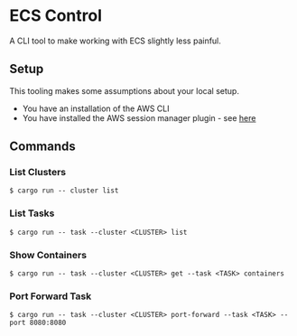 # ECS Control

A CLI tool to make working with ECS slightly less painful.

## Setup

This tooling makes some assumptions about your local setup.

* You have an installation of the AWS CLI
* You have installed the AWS session manager plugin - see [here](https://docs.aws.amazon.com/systems-manager/latest/userguide/session-manager-working-with-install-plugin.html)

## Commands

### List Clusters

```
$ cargo run -- cluster list
```

### List Tasks

```
$ cargo run -- task --cluster <CLUSTER> list
```

### Show Containers

```
$ cargo run -- task --cluster <CLUSTER> get --task <TASK> containers
```

### Port Forward Task

```
$ cargo run -- task --cluster <CLUSTER> port-forward --task <TASK> --port 8080:8080
```
